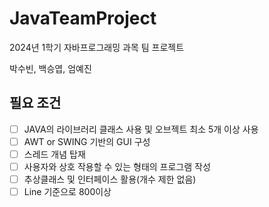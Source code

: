 # JavaTeamProject
2024년 1학기 자바프로그래밍 과목 팀 프로젝트  
  
박수빈, 백승엽, 엄예진  


## 필요 조건
- [ ] JAVA의 라이브러리 클래스 사용 및 오브젝트 최소 5개 이상 사용  
- [ ] AWT or SWING 기반의 GUI 구성  
- [ ] 스레드 개념 탑재  
- [ ] 사용자와 상호 작용할 수 있는 형태의 프로그램 작성  
- [ ] 추상클래스 및 인터페이스 활용(개수 제한 없음)  
- [ ] Line 기준으로 800이상    

